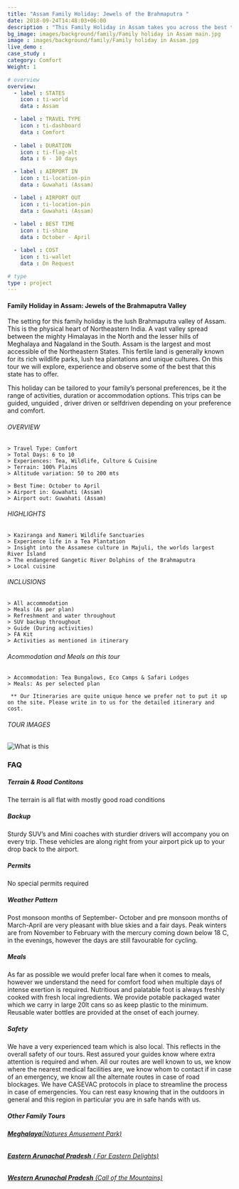```yaml
---
title: "Assam Family Holiday: Jewels of the Brahmaputra "
date: 2018-09-24T14:48:03+06:00
description : "This Family Holiday in Assam takes you across the best that the state has to offer. Wildlife, Adventure, Tea, Culture and more."
bg_image: images/background/family/Family holiday in Assam main.jpg
image : images/background/family/Family holiday in Assam.jpg
live_demo : 
case_study : 
category: Comfort
Weight: 1

# overview
overview:
  - label : STATES
    icon : ti-world
    data : Assam

  - label : TRAVEL TYPE
    icon : ti-dashboard
    data : Comfort
    
  - label : DURATION
    icon : ti-flag-alt
    data : 6 - 10 days

  - label : AIRPORT IN
    icon : ti-location-pin
    data : Guwahati (Assam)

  - label : AIRPORT OUT
    icon : ti-location-pin
    data : Guwahati (Assam)
    
  - label : BEST TIME
    icon : ti-shine
    data : October - April

  - label : COST
    icon : ti-wallet
    data : On Request

# type
type : project
---
```


#### Family Holiday in Assam: Jewels of the Brahmaputra Valley

The setting for this family holiday is the lush Brahmaputra valley of Assam. This is the physical heart of Northeastern India. A vast valley spread between the mighty Himalayas in the North and the lesser hills of Meghalaya and Nagaland in the South. Assam is the largest and most accessible of the Northeastern States. This fertile land is generally known for its rich wildlife parks, lush tea plantations and unique cultures. On this tour we will explore, experience and observe some of the best that this state has to offer.

This  holiday can be tailored to your family’s personal preferences, be it the range of activities, duration or accommodation options. This trips can be guided, unguided , driver driven or selfdriven depending on your preference and comfort.


###### OVERVIEW
```
> Travel Type: Comfort
> Total Days: 6 to 10
> Experiences: Tea, Wildlife, Culture & Cuisine
> Terrain: 100% Plains
> Altitude variation: 50 to 200 mts

> Best Time: October to April
> Airport in: Guwahati (Assam)
> Airport out: Guwahati (Assam)
```

###### HIGHLIGHTS
```
> Kaziranga and Nameri Wildlife Sanctuaries
> Experience life in a Tea Plantation
> Insight into the Assamese culture in Majuli, the worlds largest River Island
> The endangered Gangetic River Dolphins of the Brahmaputra
> Local cuisine
```

###### INCLUSIONS
```
> All accommodation
> Meals (As per plan)
> Refreshment and water throughout
> SUV backup throughout
> Guide (During activities)
> FA Kit
> Activities as mentioned in itinerary
```
###### Acommodation and Meals on this tour
```
> Accommodation: Tea Bungalows, Eco Camps & Safari Lodges
> Meals: As per selected plan

```

``` ** Our Itineraries are quite unique hence we prefer not to put it up on the site. Please write in to us for the detailed itinerary and cost.```

###### TOUR IMAGES

![What is this](/images/background/family/assamfamilyholidaygallery.jpg)



### FAQ


##### Terrain & Road Contitons

The terrain is all flat with mostly good road conditions

##### Backup
Sturdy SUV’s and Mini coaches with sturdier drivers will accompany you on every trip.  These vehicles are along right from your airport pick up to your drop back to the airport.

##### Permits
No special permits required

##### Weather Pattern
Post monsoon months of September- October and pre monsoon months of March-April are very pleasant with blue skies and a fair days. Peak winters are from November to February with the mercury coming down below 18 C, in the evenings, however the days are still favourable for cycling.

##### Meals
As far as possible we would prefer local fare when it comes to meals, however we understand the need for comfort food when multiple days of intense exertion is required. Nutritious and palatable foot is always freshly cooked with fresh local ingredients. We provide potable packaged water which we carry in large 20lt cans so as keep plastic to the minimum. Reusable water bottles are provided at the onset of each journey.

##### Safety 
We have a very experienced team which is also local. This reflects in the overall safety of our tours. Rest assured your guides know where extra attention is required and when. All our routes are well known to us, we know where the nearest medical facilities are, we know whom to contact if in case of an emergency, we know all the alternate routes in case of road blockages. We have CASEVAC protocols in place to streamline the process in case of emergencies. You can rest easy knowing that in the outdoors in general and this region in particular you are in safe hands with us.


##### Other Family Tours

###### [**Meghalaya**(Natures Amusement Park)](/family/family-holiday-in-meghalaya/)   
###### [**Eastern Arunachal Pradesh** ( Far Eastern Delights)](/family/family-holiday-eastern-arunachal-pradesh/) 
###### [**Western Arunachal Pradesh** (Call of the Mountains)](/family/family-holiday-western-arunachal-pradesh/)